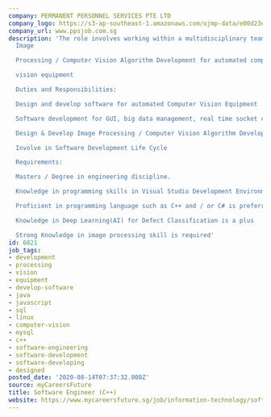 ```yaml
---
company: PERMANENT PERSONNEL SERVICES PTE LTD
company_logo: https://s3-ap-southeast-1.amazonaws.com/ojmp-data/e00d23ea0d74adc078e5592444d34422/permanent-personnel-services.jpg
company_url: www.ppsjob.com.sg
description: 'The role involves working within a multidisciplinary team to carry out
  Image

  Processing / Computer Vision Algorithm Development for automated computer

  vision equipment

  Duties and Responsibilities:

  Design and develop software for automated Computer Vision Equipment

  Software development for GUI, big data management, real time socket communication

  Design & Develop Image Processing / Computer Vision Algorithm Development

  Involve in Software Development Life Cycle

  Requirements:

  Masters / Degree in engineering discipline.

  Knowledge in programming skills in Visual Studio Development Environmentis a plus

  Proficient in programming language such as C++ and / or C# is preferred

  Knowledge in Deep Learning(AI) for Defect Classification is a plus

  Strong Knowledge in image processing skill is required'
id: 6821
job_tags:
- development
- processing
- vision
- equipment
- develop-software
- java
- javascript
- sql
- linux
- computer-vision
- mysql
- c++
- software-engineering
- software-development
- software-developing
- designed
posted_date: '2020-08-14T07:37:32.000Z'
source: myCareersFuture
title: Software Engineer (C++)
website: https://www.mycareersfuture.sg/job/information-technology/software-engineer-e5fdef8cb976220a1a196dcf059618ef
---
```

